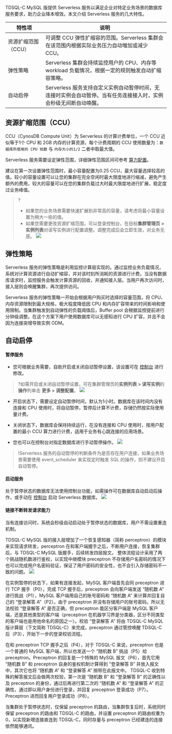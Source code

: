 TDSQL-C MySQL 版提供 Serverless 服务以满足企业对特定业务场景的数据库服务要求，助力企业降本增效。本文介绍 Serverless 服务的几大特性。

| 特性项 | 说明 | 
|---------|---------|
|资源扩缩范围（CCU）| 可调整 CCU 弹性扩缩容的范围。Serverless 集群会在该范围内根据实际业务压力自动增加或减少 CCU。|
| 弹性策略 | Serverless 集群会持续监控用户的 CPU、内存等 workload 负载情况，根据一定的规则触发自动扩缩容策略。|
| 自动启停 | Serverless 服务支持自定义实例自动暂停时间，无连接时实例会自动暂停。当有任务连接接入时，实例会秒级无间断自动唤醒。|


## 资源扩缩范围（CCU）
CCU（CynosDB Compute Unit）为 Serverless 的计算计费单位，一个 CCU 近似等于1个 CPU 和 2GB 内存的计算资源，每个计费周期的 CCU 使用数量为：`数据库所使用的 CPU 核数` 与 `内存大小的1/2` 二者中取最大值。

Serverless 服务需要设定弹性范围，详细弹性范围区间可参考 [算力配置](https://www.tencentcloud.com/document/product/1098/51975)。

建议在第一次设置弹性范围时，最小容量配置为0.25 CCU，最大容量选择较高的值。较小的容量设置可以让您的集群在完全空闲时最大限度地进行缩减，避免产生额外的费用，较大的容量可以在您的集群负载过大时最大限度地进行扩展，稳定度过业务峰值。
>?
>- 如果您的业务场景需要快速扩展到非常高的容量，请考虑将最小容量设置为稍大一些的值。
>- 如果您需要更改资源扩缩范围，可以登录控制台，在目标**集群管理页 > 实例列表**对读写实例进行配置调整。调整完成后会立即生效，对业务无感。
>![](https://staticintl.cloudcachetci.com/yehe/backend-news/zEZw646_21.png)

## 弹性策略
Serverless 服务的弹性策略是利用监控计算层实现的。通过监控业务负载情况，系统对计算资源进行自动扩缩容，并对该时刻所消耗的资源进行计费。当没有数据库请求时，监控服务会触发计算资源的回收，并通知接入层。当用户再次访问时，接入层则会唤醒集群，再次提供访问。

Serverless 服务的弹性策略一开始会根据用户购买时选择的容量范围，将 CPU、内存资源限制到最大规格，极大程度降低因 CPU 和内存扩容带来的时间影响和使用限制。当集群触发到自动弹性的负载阈值后，Buffer pool 会根据监控提前进行分钟级调整。在这个方案下用户使用数据库可以无感知进行 CPU 扩容，并且不会因为连接突增导致实例 ODM。

## 自动启停
#### 暂停服务
- 您可根据业务需要，自助开启或关闭自动暂停设置，该设置可在 [控制台](https://console.cloud.tencent.com/cynosdb) 进行修改。
>?如需开启或关闭自动暂停设置，可在集群管理页的**实例列表 > 读写实例**的**操作**列单击 **更多 > 调整配置**。
>![](https://staticintl.cloudcachetci.com/yehe/backend-news/a3rN825_22.png)
 - 开启状态下，需要设定自动暂停时间，默认为1小时。数据库在该时间内没有连接和 CPU 使用时，将自动暂停，暂停后计算不计费，存储仍然按实际使用量计费。
 - 关闭状态下，数据库会保持持续运行，在没有连接和 CPU 使用时，按用户配置的最小 CCU 算力进行计费，适用于业务有心跳连接的应用场景。

- 您也可以在控制台对指定数据库进行手动暂停操作。
![](https://staticintl.cloudcachetci.com/yehe/backend-news/Myjm741_23.png)
>!Serverless 服务的自动暂停的判断条件为是否存在用户连接，如果业务场景需要使用 event_scheduler 来实现定时触发 SQL 的操作，则不建议开启自动暂停。
>

#### 启动服务
处于暂停状态的数据库无法使用控制台功能，如需操作可在数据库自动启动后操作，或手动在 [控制台](https://console.cloud.tencent.com/cynosdb) 启动 Serverless 数据库。
![](https://staticintl.cloudcachetci.com/yehe/backend-news/hLQ3918_24.png)

#### 链接不断转发请求能力
当有连接访问时，系统会秒级自动启动处于暂停状态的数据库，用户不需设置重连机制。

TDSQL-C MySQL 版的接入层增加了一个恢复感知器（简称 perceptron）的模块来实现请求转发，perceptron 在和客户端握手之后，不断用户连接，恢复集群后，与 TDSQL-C MySQL 版握手，后续转发四层报文。
整体流程设计采用了两个挑战随机数进行鉴权，以实现中继模块 preceptron 不存储用户名密码的情况下也可以完成用户名密码验证，保证了用户密码的安全性，也不会引入存储密码不一致的问题。
![](https://staticintl.cloudcachetci.com/yehe/backend-news/EPWN007_25.png)

在实例暂停的状态下，如果有连接发起，MySQL 客户端首先会同 preceptron 进行 TCP 握手（P0），完成 TCP 握手后，preceptron 会向客户端发送 “随机数 A” 进行挑战（P1），MySQL 客户端用自己的账号密码和 “随机数 A” 来计算并回复自己的 “登录解答 A”（P2）。由于 preceptron 并没有存储用户的账号密码，所以无法校验 “登录解答 A” 是否正确，但 preceptron 能区分客户端是 MySQL 客户端，还是其他类型的客户端（preceptron 在机器学习界是分类器，区分不同类型的客户端也是用他命名的原因之一）。校验 “登录解答 A” 将由 TDSQL-C MySQL 版计算层（下文简称 TDSQL-C）来完成，preceptron 通过管控唤醒 TDSQL-C 后（P3），开始下一步的登录校验流程。

在和 preceptron TCP 握手之后（P4），对于 TDSQL-C 来说，preceptron 也是一个普通的 MySQL 客户端，所以也发送一个 “随机数 B” 挑战（P5）给 preceptron。Preceptron 的回复是一个特殊的 MySQL 报文（P6），首先它用 “随机数 B” 和 preceptron 自身的鉴权机制计算得到 “登录解答 B” 并放入报文中，其次它也将 “随机数 A” 和 “登录解答 A” 捎带在此报文中。 TDSQL-C 收到特殊的解答报文后会做两次校验，第一次是 “随机数 B” 和 “登录解答 B” 的正确性以及 preceptron 的身份，通过后再进行第二次的 “随机数 A” 和 “登录解答 A” 的正确性，通过即以用户身份进行登录，并回复 preceptron 登录成功（P7）。Preceptron 进而回复用户登录成功（P8）。

当集群处于暂停状态时，仅保留 preceptron 的路由，当集群恢复后时，系统同时保留 preceptron 的路由和 TDSQL-C 的路由，并设置 preceptron 的路由权重为 0，以实现新增连接直连到 TDSQL-C，同时存量与 preceptron 已经建连的连接依然能够通讯。
